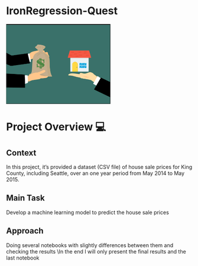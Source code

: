 # IronRegression-Quest

![](https://github.com/goncalocostacarvalho/IronRegression-Quest/blob/main/IronRegression-Quest.png)

# Project Overview 💻

## Context
In this project, it’s provided a dataset (CSV file) of house sale prices for King County, including Seattle, over an one year period from May 2014 to May 2015.

## Main Task
Develop a machine learning model to predict the house sale prices

## Approach
Doing several notebooks with slightly differences between them and checking the results
\In the end I will only present the final results and the last notebook
